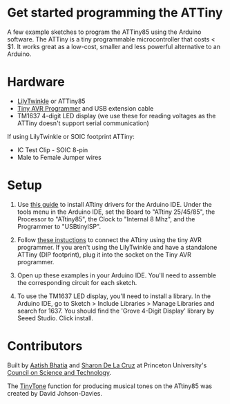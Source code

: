 # Get started programming the ATTiny

A few example sketches to program the ATTiny85 using the Arduino software. The ATTiny is a tiny programmable microcontroller that costs < $1. It works great as a low-cost, smaller and less powerful alternative to an Arduino.

# Hardware

- [LilyTwinkle](https://www.sparkfun.com/products/11364) or ATTiny85
- [Tiny AVR Programmer](https://www.sparkfun.com/products/11801) and USB extension cable
- TM1637 4-digit LED display (we use these for reading voltages as the ATTiny doesn't support serial communication)

If using LilyTwinkle or SOIC footprint ATTiny:
- IC Test Clip - SOIC 8-pin
- Male to Female Jumper wires

# Setup

1. Use [this guide](http://highlowtech.org/?p=1695) to install ATtiny drivers for the Arduino IDE. Under the tools menu in the Arduino IDE, set the Board to "ATtiny 25/45/85", the Processor to "ATtiny85", the Clock to "Internal 8 Mhz", and the Programmer to "USBtinyISP".

2. Follow [these instuctions](https://learn.sparkfun.com/tutorials/re-programming-the-lilytiny--lilytwinkle) to connect the ATtiny using the tiny AVR programmer. If you aren't using the LilyTwinkle and have a standalone ATTiny (DIP footprint), plug it into the socket on the Tiny AVR programmer.

3. Open up these examples in your Arduino IDE. You'll need to assemble the corresponding circuit for each sketch.

4. To use the TM1637 LED display, you'll need to install a library. In the Arduino IDE, go to Sketch > Include Libraries > Manage Libraries and search for 1637. You should find the 'Grove 4-Digit Display' library by Seeed Studio. Click install.

# Contributors
Built by [Aatish Bhatia](https://github.com/aatishb) and [Sharon De La Cruz](https://github.com/unoseistres) at Princeton University's [Council on Science and Technology](http://cst.princeton.edu).

The [TinyTone](http://www.technoblogy.com/show?KVO) function for producing musical tones on the ATtiny85 was created by David Johson-Davies.

